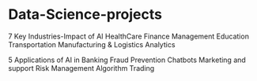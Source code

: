 # Data-Science-projects
7 Key Industries-Impact of AI
HealthCare
Finance
Management
Education
Transportation
Manufacturing & Logistics
Analytics

5 Applications of AI in Banking
Fraud Prevention
Chatbots
Marketing and support
Risk Management 
Algorithm Trading
